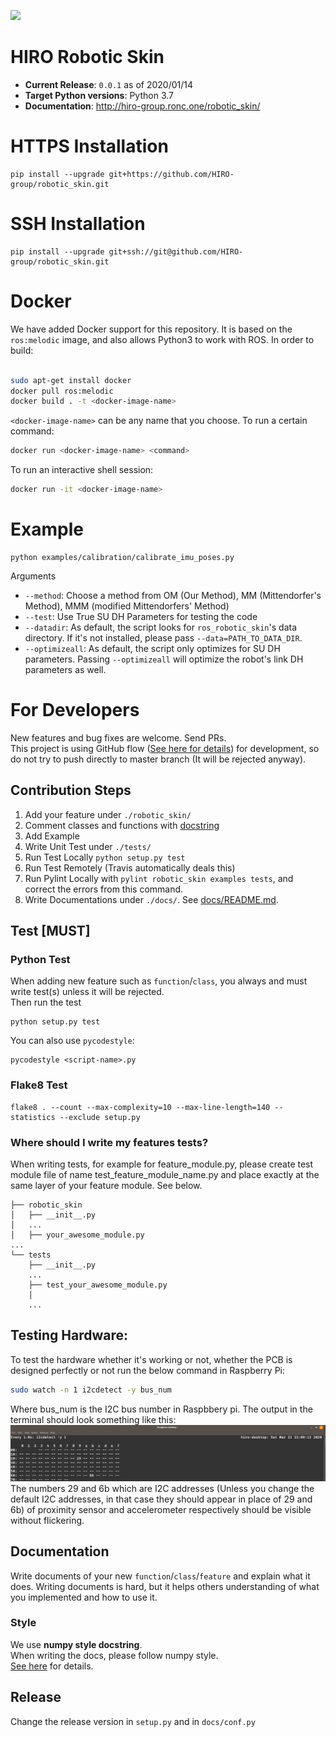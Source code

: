 ![](https://github.com/HIRO-group/robotic_skin/workflows/Python%20application/badge.svg)

# HIRO Robotic Skin
- **Current Release**: `0.0.1` as of 2020/01/14
- **Target Python versions**: Python 3.7
- **Documentation**: http://hiro-group.ronc.one/robotic_skin/

# HTTPS Installation
```
pip install --upgrade git+https://github.com/HIRO-group/robotic_skin.git
```

# SSH Installation
```
pip install --upgrade git+ssh://git@github.com/HIRO-group/robotic_skin.git
```

# Docker

We have added Docker support for this repository. It is based on the `ros:melodic` image, and also allows Python3 to work with ROS. In order to build:

```sh

sudo apt-get install docker
docker pull ros:melodic
docker build . -t <docker-image-name>
```

`<docker-image-name>` can be any name that you choose.
To run a certain command:

```sh
docker run <docker-image-name> <command>
```

To run an interactive shell session:

```sh
docker run -it <docker-image-name>
```

# Example
```
python examples/calibration/calibrate_imu_poses.py
```

Arguments
- `--method`: Choose a method from OM (Our Method), MM (Mittendorfer's Method), MMM (modified Mittendorfers' Method)
- `--test`: Use True SU DH Parameters for testing the code
- `--datadir`: As default, the script looks for `ros_robotic_skin`'s data directory. If it's not installed, please pass `--data=PATH_TO_DATA_DIR`.
- `--optimizeall`: As default, the script only optimizes for SU DH parameters. Passing `--optimizeall` will optimize the robot's link DH parameters as well.


# For Developers
New features and bug fixes are welcome. Send PRs. <br>
This project is using GitHub flow ([See here for details](https://guides.github.com/introduction/flow/)) for development, so do not try to push directly to master branch (It will be rejected anyway).


## Contribution Steps
1. Add your feature under `./robotic_skin/`
2. Comment classes and functions with [docstring](https://en.wikipedia.org/wiki/Docstring)
3. Add Example
4. Write Unit Test under `./tests/`
5. Run Test Locally `python setup.py test`
6. Run Test Remotely (Travis automatically deals this)
7. Run Pylint Locally with `pylint robotic_skin examples tests`, and correct the errors from this command.
8. Write Documentations under `./docs/`. See [docs/README.md](docs/README.md).

## Test [MUST]
### Python Test
When adding new feature such as `function`/`class`, you always and must write test(s) unless it will be rejected. <br>
Then run the test

```
python setup.py test
```

You can also use `pycodestyle`:

```
pycodestyle <script-name>.py
```

### Flake8 Test
```
flake8 . --count --max-complexity=10 --max-line-length=140 --statistics --exclude setup.py
```

### Where should I write my features tests?
When writing tests, for example for feature_module.py, please create test module file of name test_feature_module_name.py and place exactly at the same layer of your feature module.
See below. <br>

```
├── robotic_skin
│   ├── __init__.py
│   ...
│   ├── your_awesome_module.py
...
└── tests
    ├── __init__.py
    ...
    ├── test_your_awesome_module.py
    │
    ...
```

## Testing Hardware:
To test the hardware whether it's working or not, whether the PCB is designed perfectly or not
run the below command in Raspberry Pi:
```bash
sudo watch -n 1 i2cdetect -y bus_num
```
Where bus_num is the I2C bus number in Raspbbery pi.
The output in the terminal should look something like this:
![](images/hardware_test.png)
The numbers 29 and 6b which are I2C addresses (Unless you change the default I2C addresses, in that case they should appear in place of 29 and 6b) of proximity sensor and accelerometer
respectively should be visible without flickering.

## Documentation
Write documents of your new `function`/`class`/`feature` and explain what it does.
Writing documents is hard, but it helps others understanding of what you implemented and how to use it.

### Style
We use **numpy style docstring**. <br>
When writing the docs, please follow numpy style. <br>
[See here](https://numpydoc.readthedocs.io/en/latest/) for details.

## Release
Change the release version in `setup.py` and in `docs/conf.py`
